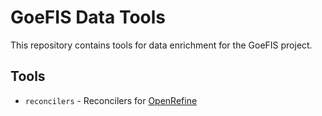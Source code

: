 GoeFIS Data Tools
=================

This repository contains tools for data enrichment for the GoeFIS project.

Tools
-----

-   `reconcilers` - Reconcilers for [OpenRefine](http://openrefine.org/)
